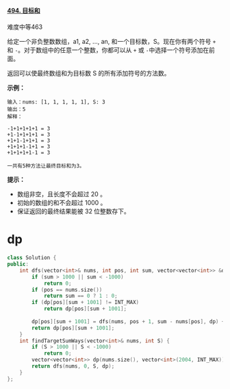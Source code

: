 #### [494. 目标和](https://leetcode-cn.com/problems/target-sum/)

难度中等463

给定一个非负整数数组，a1, a2, ..., an, 和一个目标数，S。现在你有两个符号 `+` 和 `-`。对于数组中的任意一个整数，你都可以从 `+` 或 `-`中选择一个符号添加在前面。

返回可以使最终数组和为目标数 S 的所有添加符号的方法数。

 

**示例：**

```
输入：nums: [1, 1, 1, 1, 1], S: 3
输出：5
解释：

-1+1+1+1+1 = 3
+1-1+1+1+1 = 3
+1+1-1+1+1 = 3
+1+1+1-1+1 = 3
+1+1+1+1-1 = 3

一共有5种方法让最终目标和为3。
```

 

**提示：**

- 数组非空，且长度不会超过 20 。
- 初始的数组的和不会超过 1000 。
- 保证返回的最终结果能被 32 位整数存下。



# dp

```c++
class Solution {
public:
    int dfs(vector<int>& nums, int pos, int sum, vector<vector<int>> &dp) {
        if (sum > 1000 || sum < -1000)
            return 0;
        if (pos == nums.size()) 
            return sum == 0 ? 1 : 0;
        if (dp[pos][sum + 1001] != INT_MAX)
            return dp[pos][sum + 1001];
        
        dp[pos][sum + 1001] = dfs(nums, pos + 1, sum - nums[pos], dp) + dfs(nums, pos + 1, sum + nums[pos], dp);
        return dp[pos][sum + 1001];
    }
    int findTargetSumWays(vector<int>& nums, int S) {
        if (S > 1000 || S < -1000)
            return 0;
        vector<vector<int>> dp(nums.size(), vector<int>(2004, INT_MAX));
        return dfs(nums, 0, S, dp);
    }
};
```

